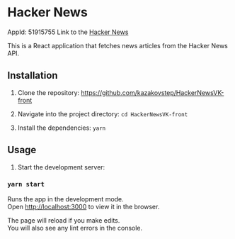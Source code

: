 # Hacker News

AppId: 51915755
Link to the [Hacker News](https://stage-app51915755-744ddee0afb8.pages.vk-apps.com/index.html)
 
This is a React application that fetches news articles from the Hacker News API.

## Installation

1) Clone the repository: https://github.com/kazakovstep/HackerNewsVK-front

2) Navigate into the project directory: `cd HackerNewsVK-front`

3) Install the dependencies: `yarn`

## Usage
1) Start the development server:
### `yarn start`

Runs the app in the development mode.\
Open [http://localhost:3000](http://localhost:3000) to view it in the browser.

The page will reload if you make edits.\
You will also see any lint errors in the console.